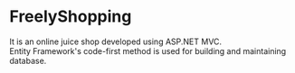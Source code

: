 # FreelyShopping

It is an online juice shop developed using ASP.NET MVC.<br/>
Entity Framework's code-first method is used for building and maintaining database.
